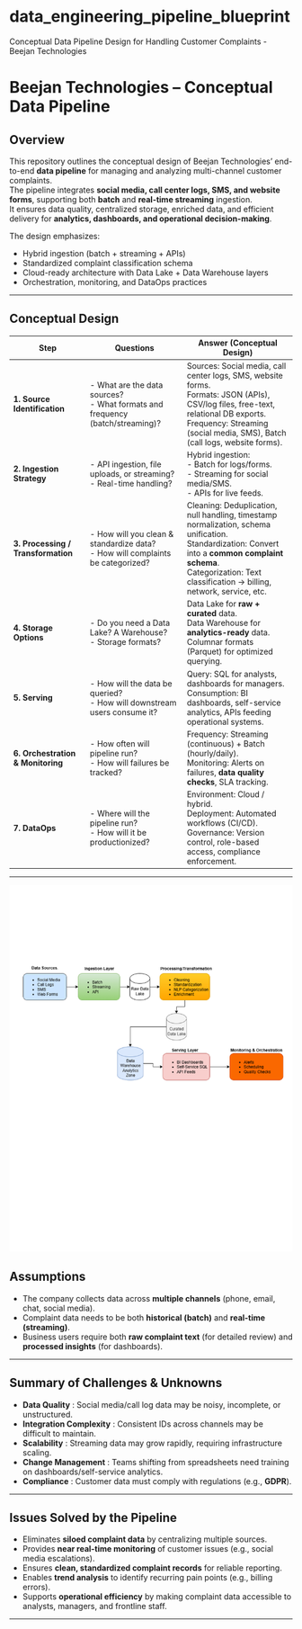 # data_engineering_pipeline_blueprint
Conceptual Data Pipeline Design for Handling Customer Complaints - Beejan Technologies

#  Beejan Technologies – Conceptual Data Pipeline

## Overview
This repository outlines the conceptual design of Beejan Technologies’ end-to-end **data pipeline** for managing and analyzing multi-channel customer complaints.  
The pipeline integrates **social media, call center logs, SMS, and website forms**, supporting both **batch** and **real-time streaming** ingestion.  
It ensures data quality, centralized storage, enriched data, and efficient delivery for **analytics, dashboards, and operational decision-making**.

The design emphasizes:
- Hybrid ingestion (batch + streaming + APIs)  
- Standardized complaint classification schema  
- Cloud-ready architecture with Data Lake + Data Warehouse layers  
- Orchestration, monitoring, and DataOps practices  

---

## Conceptual Design

| **Step** | **Questions** | **Answer (Conceptual Design)** |
|----------|---------------|--------------------------------|
| **1. Source Identification** | - What are the data sources?<br>- What formats and frequency (batch/streaming)? | Sources: Social media, call center logs, SMS, website forms.<br>Formats: JSON (APIs), CSV/log files, free-text, relational DB exports.<br>Frequency: Streaming (social media, SMS), Batch (call logs, website forms). |
| **2. Ingestion Strategy** | - API ingestion, file uploads, or streaming?<br>- Real-time handling? | Hybrid ingestion:<br>- Batch for logs/forms.<br>- Streaming for social media/SMS.<br>- APIs for live feeds. |
| **3. Processing / Transformation** | - How will you clean & standardize data?<br>- How will complaints be categorized? | Cleaning: Deduplication, null handling, timestamp normalization, schema unification.<br>Standardization: Convert into a **common complaint schema**.<br>Categorization: Text classification → billing, network, service, etc. |
| **4. Storage Options** | - Do you need a Data Lake? A Warehouse?<br>- Storage formats? | Data Lake for **raw + curated** data.<br>Data Warehouse for **analytics-ready** data.<br>Columnar formats (Parquet) for optimized querying. |
| **5. Serving** | - How will the data be queried?<br>- How will downstream users consume it? | Query: SQL for analysts, dashboards for managers.<br>Consumption: BI dashboards, self-service analytics, APIs feeding operational systems. |
| **6. Orchestration & Monitoring** | - How often will pipeline run?<br>- How will failures be tracked? | Frequency: Streaming (continuous) + Batch (hourly/daily).<br>Monitoring: Alerts on failures, **data quality checks**, SLA tracking. |
| **7. DataOps** | - Where will the pipeline run?<br>- How will it be productionized? | Environment: Cloud / hybrid.<br>Deployment: Automated workflows (CI/CD).<br>Governance: Version control, role-based access, compliance enforcement. |

---
![My Diagram](images/Beejan_Conceptual_Pipeline.drawio.png)

## Assumptions
- The company collects data across **multiple channels** (phone, email, chat, social media).  
- Complaint data needs to be both **historical (batch)** and **real-time (streaming)**.  
- Business users require both **raw complaint text** (for detailed review) and **processed insights** (for dashboards).  
---

##  Summary of Challenges & Unknowns
- **Data Quality** : Social media/call log data may be noisy, incomplete, or unstructured.  
- **Integration Complexity** : Consistent IDs across channels may be difficult to maintain.  
- **Scalability** : Streaming data may grow rapidly, requiring infrastructure scaling.  
- **Change Management** : Teams shifting from spreadsheets need training on dashboards/self-service analytics.  
- **Compliance** : Customer data must comply with regulations (e.g., **GDPR**).  

---

##  Issues Solved by the Pipeline
- Eliminates **siloed complaint data** by centralizing multiple sources.  
- Provides **near real-time monitoring** of customer issues (e.g., social media escalations).  
- Ensures **clean, standardized complaint records** for reliable reporting.  
- Enables **trend analysis** to identify recurring pain points (e.g., billing errors).  
- Supports **operational efficiency** by making complaint data accessible to analysts, managers, and frontline staff.  

---
